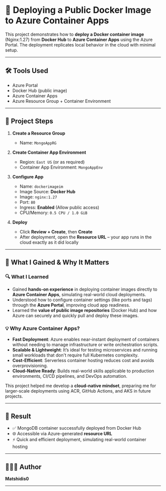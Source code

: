 
# 🚀 Deploying a Public Docker Image to Azure Container Apps

This project demonstrates how to **deploy a Docker container image** (Nginx:1.27) from **Docker Hub** to **Azure Container Apps** using the Azure Portal. The deployment replicates local behavior in the cloud with minimal setup.

---

## 🛠️ Tools Used

- Azure Portal
- Docker Hub (public image)
- Azure Container Apps
- Azure Resource Group + Container Environment

---

## 🔧 Project Steps

1. **Create a Resource Group**
   - Name: `MongoAppRG`

2. **Create Container App Environment**
   - Region: `East US` (or as required)
   - Container App Environment: `MongoAppEnv`

3. **Configure App**
   - Name: `dockerimageim`
   - Image Source: **Docker Hub**
   - Image: `nginx:1.27`
   - Port: `80`  
   - Ingress: **Enabled** (Allow public access)
   - CPU/Memory: `0.5 CPU / 1.0 GiB`

4. **Deploy**
   - Click **Review + Create**, then **Create**
   - After deployment, open the **Resource URL** – your app runs in the cloud exactly as it did locally

---

## 🌟 What I Gained & Why It Matters

### 🔍 What I Learned

- Gained **hands-on experience** in deploying container images directly to **Azure Container Apps**, simulating real-world cloud deployments.
- Understood how to configure container settings (like ports and tags) through the **Azure Portal**, improving cloud app readiness.
- Learned the **value of public image repositories** (Docker Hub) and how Azure can securely and quickly pull and deploy these images.

### 💡 Why Azure Container Apps?

- **Fast Deployment**: Azure enables near-instant deployment of containers without needing to manage infrastructure or write orchestration scripts.
- **Scalable & Lightweight**: It’s ideal for testing microservices and running small workloads that don't require full Kubernetes complexity.
- **Cost-Efficient**: Serverless container hosting reduces cost and avoids overprovisioning.
- **Cloud-Native Ready**: Builds real-world skills applicable to production environments, CI/CD pipelines, and DevOps automation.

This project helped me develop a **cloud-native mindset**, preparing me for larger-scale deployments using ACR, GitHub Actions, and AKS in future projects.

---

## 📸 Result

- ✅ MongoDB container successfully deployed from Docker Hub
- 🌐 Accessible via Azure-generated **resource URL**
- ⚡ Quick and efficient deployment, simulating real-world container hosting

---
## 🙋🏽‍♂️ Author

**Matshidis0**

---



